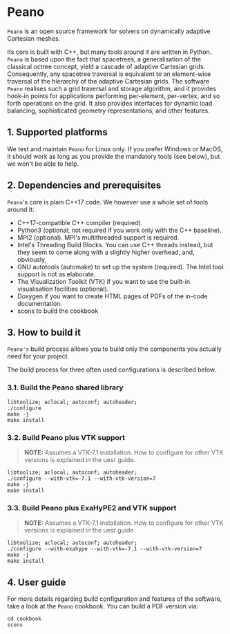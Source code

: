 #  Peano

`Peano` is an open source framework for solvers on dynamically adaptive
Cartesian meshes.

Its core is built with C++, but many tools around it are written in Python.
`Peano`  is based upon the fact that spacetrees, a generalisation of the classical octree concept, yield a cascade of adaptive Cartesian grids. Consequently, any spacetree traversal is equivalent to an element-wise traversal of the hierarchy of the adaptive Cartesian grids. The software `Peano`  realises such a grid traversal and storage algorithm, and it provides hook-in points for applications performing per-element, per-vertex, and so forth operations on the grid. It also provides interfaces for dynamic load balancing, sophisticated geometry representations, and other features.

## 1. Supported platforms

We test and maintain `Peano`  for Linux only.
If you prefer Windows or MacOS, it should work as long as you provide the
mandatory tools (see below), but we won't be able to help.

## 2. Dependencies and prerequisites

`Peano`'s core is plain C++17 code. 
We however use a whole set of tools around it:

*  C++17-compatible C++ compiler (required).
*  Python3 (optional; not required if you work only with the C++ baseline).
*  MPI2 (optional). MPI's multithreaded support is required.
*  Intel's Threading  Build Blocks. You can use C++ threads instead, but they seem to come along with a slightly higher overhead, and, obviously,
*  GNU autotools (automake) to set up the system (required). The Intel tool support is not as elaborate.
*  The Visualization Toolkit (VTK) if you want to use the built-in visualisation facilities (optional).
*  Doxygen if you want to create HTML pages of PDFs of the in-code documentation.
*  scons to build the cookbook

## 3. How to build it

`Peano's` build process allows you to build only
the components you actually need for your project.

The build process for three often used configurations 
is described below.

### 3.1. Build the Peano shared library

```shell
libtoolize; aclocal; autoconf; autoheader;
./configure
make -j
make install
```

### 3.2.  Build Peano plus VTK support

> **NOTE:** Assumes a VTK-7.1 installation. How to configure for other VTK versions is explained in the uesr guide.

```shell
libtoolize; aclocal; autoconf; autoheader;
./configure --with-vtk=-7.1 --with-vtk-version=7
make -j
make install
```

### 3.3.  Build Peano plus ExaHyPE2 and VTK support

> **NOTE:** Assumes a VTK-7.1 installation. How to configure for other VTK versions is explained in the uesr guide.

```shell
libtoolize; aclocal; autoconf; autoheader;
./configure --with-exahype --with-vtk=-7.1 --with-vtk-version=7
make -j
make install
```

## 4. User guide

For more details regarding build configuration and features of the
software, take a look at the `Peano` cookbook. You can build a PDF version via:

```shell
cd cookbook
scons 
```